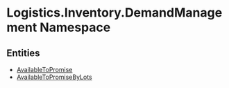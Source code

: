 ﻿---
uid: Logistics.Inventory.DemandManagement
---
# Logistics.Inventory.DemandManagement Namespace

## Entities
- [AvailableToPromise](Logistics.Inventory.DemandManagement.AvailableToPromise.md)  
- [AvailableToPromiseByLots](Logistics.Inventory.DemandManagement.AvailableToPromiseByLots.md)  

